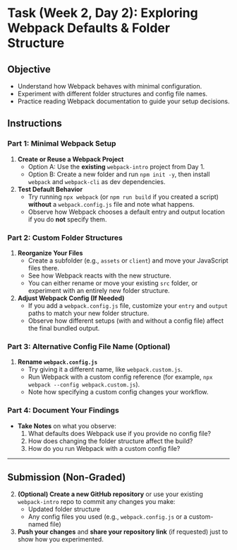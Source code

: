 # Task (Week 2, Day 2): Exploring Webpack Defaults & Folder Structure

## Objective

- Understand how Webpack behaves with minimal configuration.
- Experiment with different folder structures and config file names.
- Practice reading Webpack documentation to guide your setup decisions.

## Instructions

### Part 1: Minimal Webpack Setup

1. **Create or Reuse a Webpack Project**
   - Option A: Use the **existing** `webpack-intro` project from Day 1.
   - Option B: Create a new folder and run `npm init -y`, then install `webpack` and `webpack-cli` as dev dependencies.
2. **Test Default Behavior**
   - Try running `npx webpack` (or `npm run build` if you created a script) **without** a `webpack.config.js` file and note what happens.
   - Observe how Webpack chooses a default entry and output location if you do **not** specify them.

### Part 2: Custom Folder Structures

1. **Reorganize Your Files**
   - Create a subfolder (e.g., `assets` or `client`) and move your JavaScript files there.
   - See how Webpack reacts with the new structure.
   - You can either rename or move your existing `src` folder, or experiment with an entirely new folder structure.
2. **Adjust Webpack Config (If Needed)**
   - If you add a `webpack.config.js` file, customize your `entry` and `output` paths to match your new folder structure.
   - Observe how different setups (with and without a config file) affect the final bundled output.

### Part 3: Alternative Config File Name (Optional)

1. **Rename `webpack.config.js`**
   - Try giving it a different name, like `webpack.custom.js`.
   - Run Webpack with a custom config reference (for example, `npx webpack --config webpack.custom.js`).
   - Note how specifying a custom config changes your workflow.

### Part 4: Document Your Findings

- **Take Notes** on what you observe:
  1. What defaults does Webpack use if you provide no config file?
  2. How does changing the folder structure affect the build?
  3. How do you run Webpack with a custom config file?

---

## Submission (Non-Graded)

2. **(Optional) Create a new GitHub repository** or use your existing `webpack-intro` repo to commit any changes you make:
   - Updated folder structure
   - Any config files you used (e.g., `webpack.config.js` or a custom-named file)
3. **Push your changes** and **share your repository link** (if requested) just to show how you experimented.
